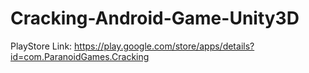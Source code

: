# Cracking-Android-Game-Unity3D
PlayStore Link: https://play.google.com/store/apps/details?id=com.ParanoidGames.Cracking
